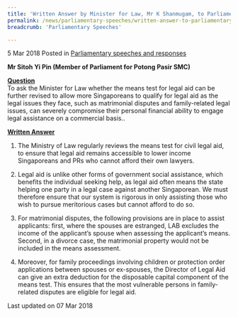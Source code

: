 ```yaml
---
title: 'Written Answer by Minister for Law, Mr K Shanmugam, to Parliamentary Question on Revision of Means Test for Legal Aid'
permalink: /news/parliamentary-speeches/written-answer-to-parliamentary-question-revision-of-means-test-for-legal-aid
breadcrumb: 'Parliamentary Speeches'

---
```



5 Mar 2018 Posted in [Parliamentary speeches and responses](/news/parliamentary-speeches)

**Mr Sitoh Yi Pin (Member of Parliament for Potong Pasir SMC)**

**<u> Question</u>**  
To ask the Minister for Law whether the means test for legal aid can be further revised to allow more Singaporeans to qualify for legal aid as the legal issues they face, such as matrimonial disputes and family-related legal issues, can severely compromise their personal financial ability to engage legal assistance on a commercial basis..


**<u>Written Answer</u>**

1. The Ministry of Law regularly reviews the means test for civil legal aid, to ensure that legal aid remains accessible to lower income Singaporeans and PRs who cannot afford their own lawyers.

 

2. Legal aid is unlike other forms of government social assistance, which benefits the individual seeking help, as legal aid often means the state helping one party in a legal case against another Singaporean. We must therefore ensure that our system is rigorous in only assisting those who wish to pursue meritorious cases but cannot afford to do so.

 

3. For matrimonial disputes, the following provisions are in place to assist applicants: first, where the spouses are estranged, LAB excludes the income of the applicant’s spouse when assessing the applicant’s means. Second, in a divorce case, the matrimonial property would not be included in the means assessment.

 

4. Moreover, for family proceedings involving children or protection order applications between spouses or ex-spouses, the Director of Legal Aid can give an extra deduction for the disposable capital component of the means test. This ensures that the most vulnerable persons in family-related disputes are eligible for legal aid.


<p class="right-side-updated">Last updated on 07 Mar 2018</p>

